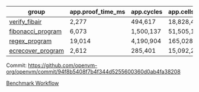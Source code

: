 | group | app.proof_time_ms | app.cycles | app.cells_used | leaf.proof_time_ms | leaf.cycles | leaf.cells_used |
| -- | -- | -- | -- | -- | -- | -- |
| [verify_fibair](https://github.com/openvm-org/openvm/blob/benchmark-results/benchmarks/verify_fibair-94f8b5408f7b4f344d5255600360d0ab4fa38208.md) | 2,277 |  494,617 |  18,828,474 |- | - | - |
| [fibonacci_program](https://github.com/openvm-org/openvm/blob/benchmark-results/benchmarks/fibonacci-94f8b5408f7b4f344d5255600360d0ab4fa38208.md) | 6,073 |  1,500,137 |  51,505,102 | 7,956 |  2,008,149 |  79,274,968 |
| [regex_program](https://github.com/openvm-org/openvm/blob/benchmark-results/benchmarks/regex-94f8b5408f7b4f344d5255600360d0ab4fa38208.md) | 19,014 |  4,190,904 |  165,028,173 | 18,530 |  3,483,861 |  174,238,455 |
| [ecrecover_program](https://github.com/openvm-org/openvm/blob/benchmark-results/benchmarks/ecrecover-94f8b5408f7b4f344d5255600360d0ab4fa38208.md) | 2,612 |  285,401 |  15,092,297 | 30,481 |  4,664,697 |  253,202,278 |


Commit: https://github.com/openvm-org/openvm/commit/94f8b5408f7b4f344d5255600360d0ab4fa38208

[Benchmark Workflow](https://github.com/openvm-org/openvm/actions/runs/12890104817)
